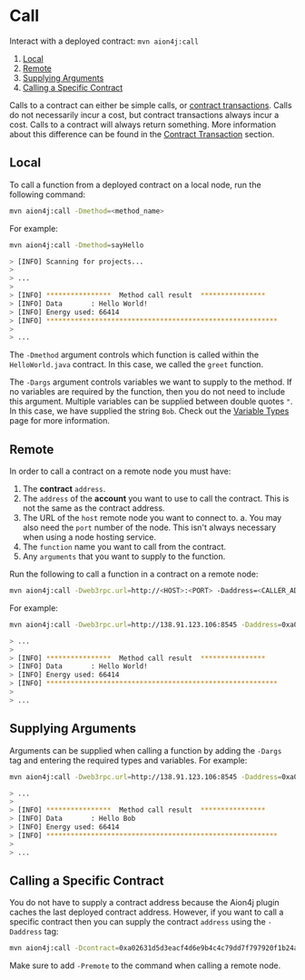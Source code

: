# Call

Interact with a deployed contract: `mvn aion4j:call`

1. [Local](#local)
2. [Remote](#remote)
3. [Supplying Arguments](#supplying-arguments)
4. [Calling a Specific Contract](#calling-a-specific-contract)

Calls to a contract can either be simple calls, or [contract transactions](contract-transaction). Calls do not necessarily incur a cost, but contract transactions always incur a cost. Calls to a contract will always return something. More information about this difference can be found in the [Contract Transaction](contract-transaction) section.

## Local

To call a function from a deployed contract on a local node, run the following command:

```bash
mvn aion4j:call -Dmethod=<method_name>
```

For example:

```bash
mvn aion4j:call -Dmethod=sayHello

> [INFO] Scanning for projects...
>
> ...
>
> [INFO] ****************  Method call result  ****************
> [INFO] Data       : Hello World!
> [INFO] Energy used: 66414
> [INFO] *********************************************************
>
> ...
```

The `-Dmethod` argument controls which function is called within the `HelloWorld.java` contract. In this case, we called the `greet` function.

The `-Dargs` argument controls variables we want to supply to the method. If no variables are required by the function, then you do not need to include this argument. Multiple variables can be supplied between double quotes `"`. In this case, we have supplied the string `Bob`. Check out the [Variable Types](/aion-virtual-machine/variable-types) page for more information.

## Remote

In order to call a contract on a remote node you must have:

1. The **contract** `address`.
2. The `address` of the **account** you want to use to call the contract. This is not the same as the contract address.
3. The URL of the `host` remote node you want to connect to.
    a. You may also need the `port` number of the node. This isn't always necessary when using a node hosting service.
4. The `function` name you want to call from the contract.
5. Any `arguments` that you want to supply to the function.

Run the following to call a function in a contract on a remote node:

```bash
mvn aion4j:call -Dweb3rpc.url=http://<HOST>:<PORT> -Daddress=<CALLER_ADDRESSS> -Dcontract=<CONTRACT_ADDRESS> -Dmethod=<FUNCTION_NAME> -Dargs="<TYPE> <ARGUMENTS>" -Premote
```

For example:

```bash
mvn aion4j:call -Dweb3rpc.url=http://138.91.123.106:8545 -Daddress=0xa02631d5d3eacf4d6e9b4c4c79dd7f797920f1b24a67ba5b81c9a477254917c8 -Dcontract=0x0f5d9fe9f554a736c0e6cfeb2571f8a1f92103bf4ce26e825692dfe50b66bc2a -Dmethod=sayHello -Dargs="-T 'Bob'" -Premote

> ...
>
> [INFO] ****************  Method call result  ****************
> [INFO] Data       : Hello World!
> [INFO] Energy used: 66414
> [INFO] *********************************************************
>
> ...
```

## Supplying Arguments

Arguments can be supplied when calling a function by adding the `-Dargs` tag and entering the required types and variables. For example:

```bash
mvn aion4j:call -Dweb3rpc.url=http://138.91.123.106:8545 -Daddress=0xa02631d5d3eacf4d6e9b4c4c79dd7f797920f1b24a67ba5b81c9a477254917c8 -Dcontract=0x0f5d9fe9f554a736c0e6cfeb2571f8a1f92103bf4ce26e825692dfe50b66bc2a -Dmethod=greet -Dargs="-T 'Bob'" -Premote

> ...
>
> [INFO] ****************  Method call result  ****************
> [INFO] Data       : Hello Bob
> [INFO] Energy used: 66414
> [INFO] *********************************************************
>
> ...
```

## Calling a Specific Contract

You do not have to supply a contract address because the Aion4j plugin caches the last deployed contract address. However, if you want to call a specific contract then you can supply the contract `address` using the `-Daddress` tag:

```bash
mvn aion4j:call -Dcontract=0xa02631d5d3eacf4d6e9b4c4c79dd7f797920f1b24a67ba5b81c9a477254917c8
```

Make sure to add `-Premote` to the command when calling a remote node.